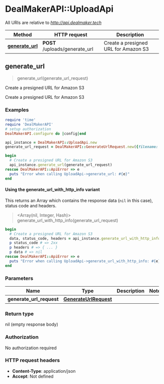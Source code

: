 # DealMakerAPI::UploadApi

All URIs are relative to *http://api.dealmaker.tech*

| Method | HTTP request | Description |
| ------ | ------------ | ----------- |
| [**generate_url**](UploadApi.md#generate_url) | **POST** /uploads/generate_url | Create a presigned URL for Amazon S3 |


## generate_url

> generate_url(generate_url_request)

Create a presigned URL for Amazon S3

Create a presigned URL for Amazon S3

### Examples

```ruby
require 'time'
require 'DealMakerAPI'
# setup authorization
DealMakerAPI.configure do |config|end

api_instance = DealMakerAPI::UploadApi.new
generate_url_request = DealMakerAPI::GenerateUrlRequest.new({filename: 'filename_example'}) # GenerateUrlRequest | 

begin
  # Create a presigned URL for Amazon S3
  api_instance.generate_url(generate_url_request)
rescue DealMakerAPI::ApiError => e
  puts "Error when calling UploadApi->generate_url: #{e}"
end
```

#### Using the generate_url_with_http_info variant

This returns an Array which contains the response data (`nil` in this case), status code and headers.

> <Array(nil, Integer, Hash)> generate_url_with_http_info(generate_url_request)

```ruby
begin
  # Create a presigned URL for Amazon S3
  data, status_code, headers = api_instance.generate_url_with_http_info(generate_url_request)
  p status_code # => 2xx
  p headers # => { ... }
  p data # => nil
rescue DealMakerAPI::ApiError => e
  puts "Error when calling UploadApi->generate_url_with_http_info: #{e}"
end
```

### Parameters

| Name | Type | Description | Notes |
| ---- | ---- | ----------- | ----- |
| **generate_url_request** | [**GenerateUrlRequest**](GenerateUrlRequest.md) |  |  |

### Return type

nil (empty response body)

### Authorization

No authorization required

### HTTP request headers

- **Content-Type**: application/json
- **Accept**: Not defined


